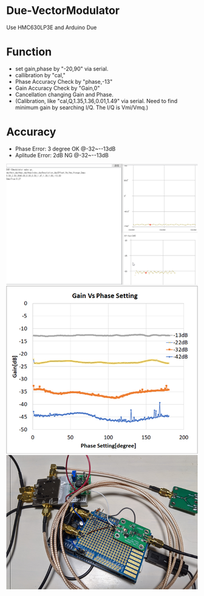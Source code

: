 # Due-VectorModulator
Use HMC630LP3E and Arduino Due

# Function
- set gain,phase by "-20,90" via serial.
- callibration by "cal,"
- Phase Accuracy Check by "phase,-13"
- Gain Accuracy Check by "Gain,0"
- Cancellation changing Gain and Phase.
- (Calibration, like  "cal,Q,1.35,1.36,0.01,1.49" via serial. 
  Need to find minimum gain by searching I/Q. The I/Q is Vmi/Vmq.)

# Accuracy
- Phase Error: 3 degree OK @-32~--13dB
- Aplitude Error: 2dB  NG @-32~--13dB

![image](https://github.com/uecken/Due-VectorModulator/blob/master/Due-Modulator.gif?raw=true)
![Picture](https://github.com/uecken/Due-VectorModulator/blob/master/accuracy.png?raw=true)
![Picture2](https://github.com/uecken/Due-VectorModulator/blob/master/Picture.png?raw=true)
